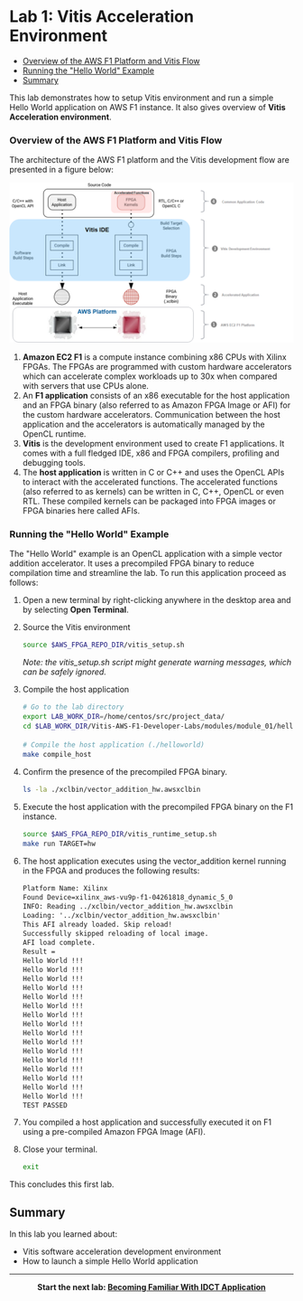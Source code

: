 # Lab 1: Vitis Acceleration Environment
- [Overview of the AWS F1 Platform and Vitis Flow](#overview-of-the-aws-f1-platform-and-vitis-flow)
- [Running the "Hello World" Example](#running-the-hello-world-example)
- [Summary](#summary)

This lab demonstrates how to setup Vitis environment and run a simple Hello World application on AWS F1 instance. It also gives overview of **Vitis Acceleration environment**. 

### Overview of the AWS F1 Platform and Vitis Flow

The architecture of the AWS F1 platform and the Vitis development flow are presented in a figure below:

![](images/module_01/overview/f1_platform_vitis.PNG)

1. **Amazon EC2 F1** is a compute instance combining x86 CPUs with Xilinx FPGAs. The FPGAs are programmed with custom hardware accelerators which can accelerate complex workloads up to 30x when compared with servers that use CPUs alone.
2. An **F1 application** consists of an x86 executable for the host application and an FPGA binary (also referred to as Amazon FPGA Image or AFI) for the custom hardware accelerators. Communication between the host application and the accelerators is automatically managed by the OpenCL runtime.
3. **Vitis** is the development environment used to create F1 applications. It comes with a full fledged IDE, x86 and FPGA compilers, profiling and debugging tools.
4. The **host application** is written in C or C++ and uses the OpenCL APIs to interact with the accelerated functions. The accelerated functions (also referred to as kernels) can be written in C, C++, OpenCL or even RTL. These compiled kernels can be packaged into FPGA images or FPGA binaries here called AFIs.

### Running the "Hello World" Example

The "Hello World" example is an OpenCL application with a simple vector addition accelerator. It uses a precompiled FPGA binary to reduce compilation time and streamline the lab. To run this application proceed as follows:

1. Open a new terminal by right-clicking anywhere in the desktop area and by selecting **Open Terminal**.

1.  Source the Vitis environment  

    ```bash
    source $AWS_FPGA_REPO_DIR/vitis_setup.sh
    ```
	*Note: the vitis_setup.sh script might generate warning messages, which can be safely ignored.*

1.  Compile the host application

    ```bash
    # Go to the lab directory
    export LAB_WORK_DIR=/home/centos/src/project_data/
    cd $LAB_WORK_DIR/Vitis-AWS-F1-Developer-Labs/modules/module_01/helloworld

    # Compile the host application (./helloworld)
    make compile_host
    ```

1. Confirm the presence of the precompiled FPGA binary.

    ```bash
    ls -la ./xclbin/vector_addition_hw.awsxclbin
    ```

1. Execute the host application with the precompiled FPGA binary on the F1 instance.

    ```bash
    source $AWS_FPGA_REPO_DIR/vitis_runtime_setup.sh 
	make run TARGET=hw
	```

1. The host application executes using the vector_addition kernel running in the FPGA and produces the following results:

	```
	Platform Name: Xilinx
	Found Device=xilinx_aws-vu9p-f1-04261818_dynamic_5_0
	INFO: Reading ../xclbin/vector_addition_hw.awsxclbin
	Loading: '../xclbin/vector_addition_hw.awsxclbin'
	This AFI already loaded. Skip reload!
	Successfully skipped reloading of local image.
	AFI load complete.
	Result = 
	Hello World !!! 
	Hello World !!! 
	Hello World !!! 
	Hello World !!! 
	Hello World !!! 
	Hello World !!! 
	Hello World !!! 
	Hello World !!! 
	Hello World !!! 
	Hello World !!! 
	Hello World !!! 
	Hello World !!! 
	Hello World !!! 
	Hello World !!! 
	Hello World !!! 
	Hello World !!! 
	TEST PASSED
	```

1. You compiled a host application and successfully executed it on F1 using a pre-compiled Amazon FPGA Image (AFI).

1. Close your terminal.

    ```bash
    exit
    
    ```

This concludes this first lab.

## Summary 
In this lab you learned about:
* Vitis software acceleration development environment 
* How to launch a simple Hello World application 

---------------------------------------

<p align="center"><b>
Start the next lab: <a href="lab_02_idct_introduction.md">Becoming Familiar With IDCT Application</a>
</b></p>
